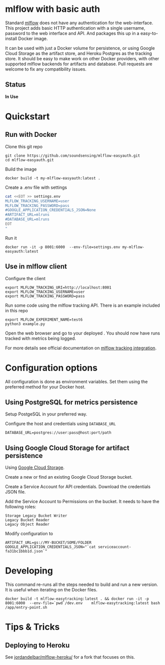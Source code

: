 
# mlflow with basic auth

Standard [mlflow](https://mlflow.org/) does not have any authentication for the web-interface.
This project adds basic HTTP authentication with a single username, password to the web interface and API.
And packages this up in a easy-to-install Docker image.

It can be used with just a Docker volume for persistence,
or using Google Cloud Storage as the artifact store,
and Heroku Postgres as the tracking store.
It should be easy to make work on other Docker providers,
with other supported mlflow backends for artifacts and database.
Pull requests are welcome to fix any compatibility issues.

## Status

**In Use**

# Quickstart

## Run with Docker

Clone this git repo

```
git clone https://github.com/soundsensing/mlflow-easyauth.git
cd mlflow-easyauth.git
```

Build the image

```
docker build -t my-mlflow-easyauth:latest .

```

Create a .env file with settings

```bash
cat <<EOT >> settings.env
MLFLOW_TRACKING_USERNAME=user
MLFLOW_TRACKING_PASSWORD=pass
#GOOGLE_APPLICATION_CREDENTIALS_JSON=None
#ARTIFACT_URL=mlruns
#DATABASE_URL=mlruns
EOT
"
```


Run it

```
docker run -it -p 8001:6000  --env-file=settings.env my-mlflow-easyauth:latest
```

## Use in mlflow client

Configure the client

    export MLFLOW_TRACKING_URI=http://localhost:8001
    export MLFLOW_TRACKING_USERNAME=user
    export MLFLOW_TRACKING_PASSWORD=pass

Run some code using the mlflow tracking API. There is an example included in this repo

    export MLFLOW_EXPERIMENT_NAME=test6
    python3 example.py

Open the web browser and go to your deployed .
You should now have runs tracked with metrics being logged.

For more details see official documentation on
[mlflow tracking integration](https://www.mlflow.org/docs/latest/quickstart.html#using-the-tracking-api).

# Configuration options

All configuration is done as environment variables.
Set them using the preferred method for your Docker host.

## Using PostgreSQL for metrics persistence

Setup PostgeSQL in your preferred way.

Configure the host and credentials using `DATABASE_URL`
```
DATABASE_URL=postgres://user:pass@host:port/path
```

## Using Google Cloud Storage for artifact persistence

Using [Google Cloud Storage](https://cloud.google.com/storage/).

Create a new or find an existing Google Cloud Storage bucket.

Create a Service Account for API credentials. Download the credentials JSON file.

Add the Service Account to Permissions on the bucket.
It needs to have the following roles:
```
Storage Legacy Bucket Writer
Legacy Bucket Reader
Legacy Object Reader
```

Modify configuration to

```
ARTIFACT_URL=gs://MY-BUCKET/SOME/FOLDER
GOOGLE_APPLICATION_CREDENTIALS_JSON="`cat serviceaccount-fa31bc1bbb1d.json`"
```

# Developing

This command re-runs all the steps needed to build and run a new version.
It is useful when iterating on the Docker files.

```
docker build -t mlflow-easytracking:latest . && docker run -it -p 8001:6000  --env-file=`pwd`/dev.env    mlflow-easytracking:latest bash /app/entry-point.sh
```

# Tips & Tricks

## Deploying to Heroku

See [jordandelbar/mlflow-heroku/](https://github.com/jordandelbar/mlflow-heroku/) for a fork that focuses on this.

